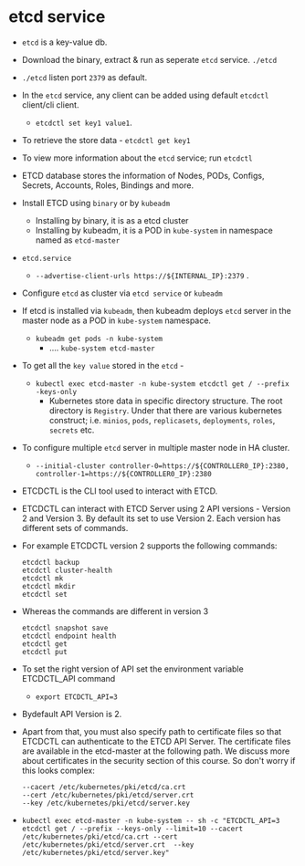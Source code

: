 # etcd service

- `etcd` is a key-value db.
- Download the binary, extract & run as seperate `etcd` service. `./etcd`
- `./etcd` listen port `2379` as default.
- In the `etcd` service, any client can be added using default `etcdctl` client/cli client.
  - `etcdctl set key1 value1`.
- To retrieve the store data - `etcdctl get key1`
- To view more information about the `etcd` service; run `etcdctl`
- ETCD database stores the information of Nodes, PODs, Configs, Secrets, Accounts, Roles, Bindings and more.
- Install ETCD using `binary` or by `kubeadm`
  - Installing by binary, it is as a etcd cluster
  - Installing by kubeadm, it is a POD in `kube-system` in namespace named as `etcd-master`
- `etcd.service`
  - `--advertise-client-urls https://${INTERNAL_IP}:2379` .
- Configure `etcd` as cluster via `etcd service` or `kubeadm`
- If etcd is installed via `kubeadm`, then kubeadm deploys `etcd` server in the master node as a POD in `kube-system` namespace.
  - `kubeadm get pods -n kube-system`
    - .... `kube-system etcd-master`
- To get all the `key value` stored in the `etcd` -
  - `kubectl exec etcd-master -n kube-system etcdctl get / --prefix -keys-only`
    - Kubernetes store data in specific directory structure. The root directory is `Registry`. Under that there are various kubernetes construct; i.e. `minios`, `pods`, `replicasets`, `deployments`, `roles`, `secrets` etc.
- To configure multiple `etcd` server in multiple master node in HA cluster.
  - `--initial-cluster controller-0=https://${CONTROLLER0_IP}:2380, controller-1=https://${CONTROLLER0_IP}:2380`

- ETCDCTL is the CLI tool used to interact with ETCD.

- ETCDCTL can interact with ETCD Server using 2 API versions - Version 2 and Version 3.  By default its set to use Version 2. Each version has different sets of commands.

- For example ETCDCTL version 2 supports the following commands:

  ```shell
  etcdctl backup
  etcdctl cluster-health
  etcdctl mk
  etcdctl mkdir
  etcdctl set
  ```

- Whereas the commands are different in version 3

  ```shell
  etcdctl snapshot save
  etcdctl endpoint health
  etcdctl get
  etcdctl put
  ```

- To set the right version of API set the environment variable ETCDCTL_API command
  - `export ETCDCTL_API=3`

- Bydefault API Version is 2.
- Apart from that, you must also specify path to certificate files so that ETCDCTL can authenticate to the ETCD API Server. The certificate files are available in the etcd-master at the following path. We discuss more about certificates in the security section of this course. So don't worry if this looks complex:

  ```shell
  --cacert /etc/kubernetes/pki/etcd/ca.crt
  --cert /etc/kubernetes/pki/etcd/server.crt
  --key /etc/kubernetes/pki/etcd/server.key
  ```

- `kubectl exec etcd-master -n kube-system -- sh -c "ETCDCTL_API=3 etcdctl get / --prefix --keys-only --limit=10 --cacert /etc/kubernetes/pki/etcd/ca.crt --cert /etc/kubernetes/pki/etcd/server.crt  --key /etc/kubernetes/pki/etcd/server.key"`
